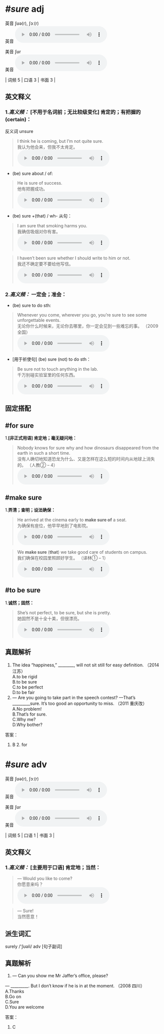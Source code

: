 # ***\#sure*** adj
英音 ʃʊə(r), ʃɔː(r)  
英音
<audio src="./media/sure1.aac" controls="controls"></audio>

美音 ʃʊr  
美音
<audio src="./media/sure.aac" controls="controls"></audio>



| 词频 5 | 口语 3 | 书面 3 |  

英文释义
---
### 1.*高义频：* **[不用于名词前；无比较级变化] 肯定的；有把握的 (certain)：**  
反义词 unsure 

 > I think he is coming, but I’m not quite sure.   
 > 我认为他会来，但我不太肯定。    
<audio src="./media/sure-1.aac" controls="controls"></audio>

- (be) sure about / of:

 > He is sure of success.   
 > 他有把握成功。    
<audio src="./media/sure-2.aac" controls="controls"></audio>

- (be) sure +(that) / wh- 从句：

 > I am sure that smoking harms you.   
 > 我确信吸烟对你有害。    
<audio src="./media/sure-3.aac" controls="controls"></audio>

 > I haven’t been sure whether I should write to him or not.   
 > 我还不确定要不要给他写信。    
<audio src="./media/sure-4.aac" controls="controls"></audio>

### 2.*高义频：* **一定会；准会：**  

- (be) sure to do sth:

 > Whenever you come, wherever you go, you’re sure to see some unforgettable events.   
 > 无论你什么时候来，无论你去哪里，你一定会见到一些难忘的事。  （2009 全国）  
<audio src="./media/sure-5.aac" controls="controls"></audio>

- [用于祈使句] (be) sure (not) to do sth：

 > Be sure not to touch anything in the lab.   
 > 千万别碰实验室里的任何东西。    
<audio src="./media/sure-6.aac" controls="controls"></audio>


固定搭配
---
## \#for sure 
1.**[非正式用语] 肯定地；毫无疑问地：**  

 > Nobody knows for sure why and how dinosaurs disappeared from the earth in such a short time.   
 > 没有人确切地知道恐龙为什么、又是怎样在这么短的时间内从地球上消失的。  （人教② – 4）  
<audio src="./media/sure-8.aac" controls="controls"></audio>

## \#make sure 
1.**弄清；查明；设法确保：**  

 > He arrived at the cinema early to **make sure of** a seat.   
 > 为确保有座位，他早早地到了电影院。    
<audio src="./media/sure-9.aac" controls="controls"></audio>

 > We **make sure** (**that**) we take good care of students on campus.   
 > 我们确保在校园里照顾好学生。  （译林① – 1）  
<audio src="./media/sure-10.aac" controls="controls"></audio>

## \#to be sure 
1.**诚然；固然：**  

 > She’s not perfect, to be sure, but she is pretty.   
 > 她固然不是十全十美，但很漂亮。    
<audio src="./media/sure-7.aac" controls="controls"></audio>


真题解析
---
1. The idea “happiness,” ________, will not sit still for easy definition.  （2014 江苏）  
A.to be rigid  
B.to be sure  
C.to be perfect  
D.to be fair  
2. — Are you going to take part in the speech contest?
—That’s _________sure. It’s too good an opportunity to miss.   （2011 重庆改）  
A.No problem!  
B.That’s for sure.  
C.Why me?  
D.Why bother?  

答案：
1. B  2. for  

# ***\#sure*** adv
英音 ʃʊə(r), ʃɔː(r)  
英音
<audio src="./media/sure1.aac" controls="controls"></audio>

美音 ʃʊr  
美音
<audio src="./media/sure.aac" controls="controls"></audio>



| 词频 5 | 口语 1 | 书面 3 |  

英文释义
---
### 1.*高义频：* **[主要用于口语] 肯定地；当然：**  

 > — Would you like to come?   
 > 你愿意来吗？    
<audio src="./media/sure-11.aac" controls="controls"></audio>

 > — Sure!   
 > 当然愿意！    


派生词汇
---
surely /'ʃʊəli/ adv [句子副词]  

真题解析
---
1. — Can you show me Mr Jaffer’s office, please?
— _________. But I don’t know if he is in at the moment.   （2008 四川）  
A.Thanks   
B.Go on  
C.Sure   
D.You are welcome  

答案：
1. C  

